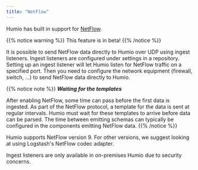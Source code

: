 ```yaml
---
title: "NetFlow"
---
```


Humio has built in support for [NetFlow](https://en.wikipedia.org/wiki/NetFlow).

{{% notice warning %}}
This feature is in beta!
{{% /notice %}}

It is possible to send NetFlow data directly to Humio over UDP using ingest listeners.
Ingest listeners are configured under settings in a repository.  
Setting up an ingest listener will let Humio listen for NetFlow traffic on a specified port.
Then you need to configure the network equipment (firewall, switch, ...) to send NetFlow data directly to Humio.

{{% notice note %}}
***Waiting for the templates***

After enabling NetFlow, some time can pass before the first data is ingested.
As part of the NetFlow protocol, a template for the data is sent at regular intervals.
Humio must wait for these templates to arrive before data can be parsed.
The time between emitting schemas can typically be configured in the components emitting NetFlow data.
{{% /notice %}}

Humio supports NetFlow version 9.  For other versions, we suggest looking at
using Logstash's NetFlow codec adapter.

Ingest listeners are only available in on-premises Humio due to security concerns.
